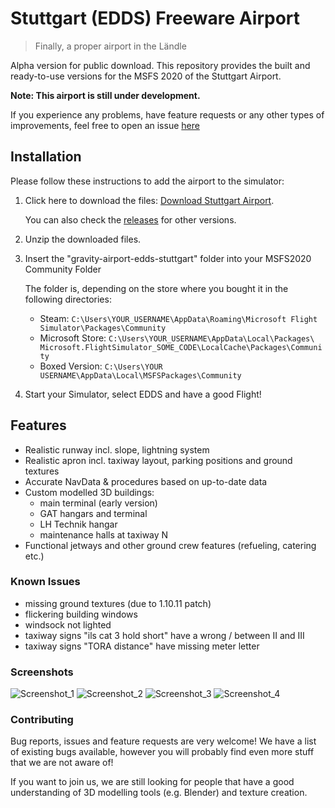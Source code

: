 # Stuttgart (EDDS) Freeware Airport
> Finally, a proper airport in the Ländle

Alpha version for public download. 
This repository provides the built and ready-to-use versions for the MSFS 2020 of the Stuttgart Airport.

**Note: This airport is still under development.** 

If you experience any problems, have feature requests or any other types of improvements, feel free to open an issue [here](https://github.com/gravity-EDDS/EDDS-freeware-releases/issues/new/choose)

## Installation
Please follow these instructions to add the airport to the simulator:
1. Click here to download the files: [Download Stuttgart Airport](https://github.com/gravity-EDDS/EDDS-freeware-releases/archive/0.2.zip).

   You can also check the [releases](https://github.com/gravity-EDDS/EDDS-freeware-releases/releases) for other versions.
2. Unzip the downloaded files.
3. Insert the "gravity-airport-edds-stuttgart" folder into your MSFS2020 Community Folder

   The folder is, depending on the store where you bought it in the following directories:
   * Steam: `C:\Users\YOUR_USERNAME\AppData\Roaming\Microsoft Flight Simulator\Packages\Community`
   * Microsoft Store: `C:\Users\YOUR_USERNAME\AppData\Local\Packages\ Microsoft.FlightSimulator_SOME_CODE\LocalCache\Packages\Community`
   * Boxed Version: `C:\Users\YOUR USERNAME\AppData\Local\MSFSPackages\Community` 
   
4. Start your Simulator, select EDDS and have a good Flight!

## Features
- Realistic runway incl. slope, lightning system
- Realistic apron incl. taxiway layout, parking positions and ground textures
- Accurate NavData & procedures based on up-to-date data
- Custom modelled 3D buildings:
  - main terminal (early version)
  - GAT hangars and terminal
  - LH Technik hangar
  - maintenance halls at taxiway N
- Functional jetways and other ground crew features (refueling, catering etc.)

### Known Issues
- missing ground textures (due to 1.10.11 patch)
- flickering building windows
- windsock not lighted
- taxiway signs "ils cat 3 hold short" have a wrong / between II and III
- taxiway signs "TORA distance" have missing meter letter

### Screenshots
![Screenshot_1](https://media.discordapp.net/attachments/756583390911660225/776589500486123550/visitorterrace.png?width=1628&height=778)
![Screenshot_2](https://media.discordapp.net/attachments/756583390911660225/765691248366321664/5.jpg?width=1628&height=915)
![Screenshot_3](https://media.discordapp.net/attachments/756583390911660225/759829147412463656/Screenshot_4.jpg?width=1628&height=915)
![Screenshot_4](https://media.discordapp.net/attachments/756583390911660225/771497151233523772/EDDS02.png?width=1628&height=829)

### Contributing
Bug reports, issues and feature requests are very welcome!
We have a list of existing bugs available, however you will probably find even more stuff that we are not aware of!

If you want to join us, we are still looking for people that have a good understanding of 3D modelling tools (e.g. Blender) and texture creation.
